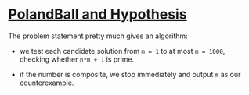 # [PolandBall and Hypothesis](https://codeforces.com/problemset/problem/755/A)

The problem statement pretty much gives an algorithm:

* we test each candidate solution from `m = 1` to at most `m = 1000`,
checking whether `n*m + 1` is prime.

* if the number is composite, we stop immediately and output `m` as our counterexample.
